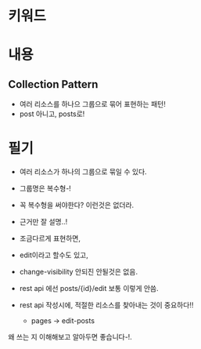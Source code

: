 # 키워드

# 내용

## Collection Pattern

- 여러 리소스를 하나으 그룹으로 묶어 표현하는 패턴!
- post 아니고, posts로!

# 필기

- 여러 리소스가 하나의 그룹으로 묶일 수 있다.

- 그룹명은 복수형-!

- 꼭 복수형을 써야한다? 이런것은 없더라.
- 근거만 잘 설명..!

- 조금다르게 표현하면,

- edit이라고 할수도 있고,

- change-visibility 안되진 안될것은 없음.

- rest api 에선 posts/{id}/edit 보통 이렇게 안씀.

- rest api 작성시에, 적절한 리소스를 찾아내는 것이 중요하다!!
  - pages -> edit-posts

왜 쓰는 지 이해해보고 알아두면 좋습니다-!.
